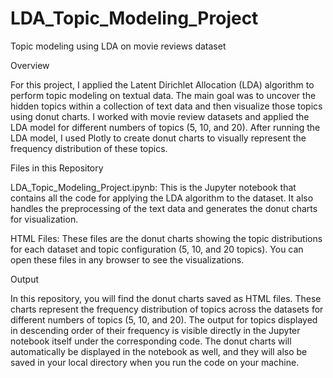 # LDA_Topic_Modeling_Project
Topic modeling using LDA on movie reviews dataset 

Overview

For this project, I applied the Latent Dirichlet Allocation (LDA) algorithm to perform topic modeling on textual data. The main goal was to uncover the hidden topics within a collection of text data and then visualize those topics using donut charts. I worked with movie review datasets and applied the LDA model for different numbers of topics (5, 10, and 20). After running the LDA model, I used Plotly to create donut charts to visually represent the frequency distribution of these topics.

Files in this Repository

LDA_Topic_Modeling_Project.ipynb:
This is the Jupyter notebook that contains all the code for applying the LDA algorithm to the dataset. It also handles the preprocessing of the text data and generates the donut charts for visualization.

HTML Files:
These files are the donut charts showing the topic distributions for each dataset and topic configuration (5, 10, and 20 topics). You can open these files in any browser to see the visualizations.

Output

In this repository, you will find the donut charts saved as HTML files. These charts represent the frequency distribution of topics across the datasets for different numbers of topics (5, 10, and 20). The output for topics displayed in descending order of their frequency is visible directly in the Jupyter notebook itself under the corresponding code. The donut charts will automatically be displayed in the notebook as well, and they will also be saved in your local directory when you run the code on your machine.
